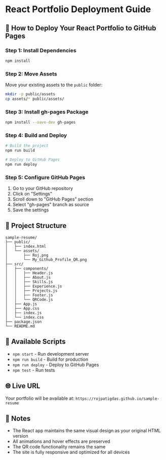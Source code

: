 # React Portfolio Deployment Guide

## 🚀 How to Deploy Your React Portfolio to GitHub Pages

### Step 1: Install Dependencies
```bash
npm install
```

### Step 2: Move Assets
Move your existing assets to the `public` folder:
```bash
mkdir -p public/assets
cp assets/* public/assets/
```

### Step 3: Install gh-pages Package
```bash
npm install --save-dev gh-pages
```

### Step 4: Build and Deploy
```bash
# Build the project
npm run build

# Deploy to GitHub Pages
npm run deploy
```

### Step 5: Configure GitHub Pages
1. Go to your GitHub repository
2. Click on "Settings"
3. Scroll down to "GitHub Pages" section
4. Select "gh-pages" branch as source
5. Save the settings

## 📁 Project Structure
```
sample-resume/
├── public/
│   ├── index.html
│   └── assets/
│       ├── Roj.png
│       └── My_Github_Profile_QR.png
├── src/
│   ├── components/
│   │   ├── Header.js
│   │   ├── About.js
│   │   ├── Skills.js
│   │   ├── Experience.js
│   │   ├── Projects.js
│   │   ├── Footer.js
│   │   └── QRCode.js
│   ├── App.js
│   ├── App.css
│   ├── index.js
│   └── index.css
├── package.json
└── README.md
```

## 🔧 Available Scripts
- `npm start` - Run development server
- `npm run build` - Build for production
- `npm run deploy` - Deploy to GitHub Pages
- `npm test` - Run tests

## 🌐 Live URL
Your portfolio will be available at: `https://rojpatigdas.github.io/sample-resume`

## 📝 Notes
- The React app maintains the same visual design as your original HTML version
- All animations and hover effects are preserved
- The QR code functionality remains the same
- The site is fully responsive and optimized for all devices 